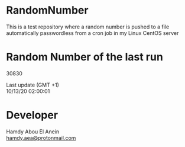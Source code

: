 # RandomNumber    
This is a test repository where a random number is pushed to a file automatically passwordless from a cron job in my Linux CentOS server    
# Random Number of the last run   
30830
      
Last update (GMT +1)    
10/13/20 02:00:01
# Developer    
Hamdy Abou El Anein   
hamdy.aea@protonmail.com
